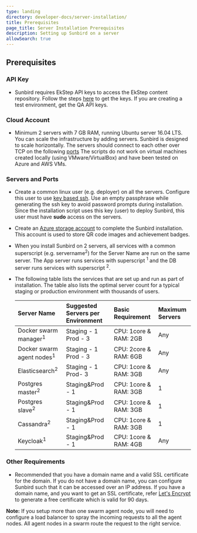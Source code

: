 ```yaml
---
type: landing
directory: developer-docs/server-installation/
title: Prerequisites
page_title: Server Installation Prerequisites
description: Setting up Sunbird on a server
allowSearch: true
---
```



## Prerequisites

### API Key

* Sunbird requires EkStep API keys to access the EkStep content repository. Follow the steps <a href="http://www.sunbird.org/developer-docs/telemetry/authtokengenerator_jslibrary/#how-to-generate-authorization-credentials" target="_blank">here</a> to get the keys. If you are creating a test environment, get the QA API keys.

### Cloud Account

* Minimum 2 servers with 7 GB RAM, running Ubuntu server 16.04 LTS. You can scale the infrastructure by adding servers. Sunbird is designed to scale horizontally. The servers should connect to each other over TCP on the following [ports](developer-docs/installation/server_installation/#mapping-ports) The scripts do not work on virtual machines created locally (using VMware/VirtualBox) and have been tested on Azure and AWS VMs.

### Servers and Ports

* Create a common linux user (e.g. deployer) on all the servers. Configure this user to use <a href="https://www.digitalocean.com/community/tutorials/how-to-configure-ssh-key-based-authentication-on-a-linux-server" target="_blank">key based ssh</a>. Use an empty passphrase while generating the ssh key to avoid password prompts during installation. Since the installation script uses this key (user) to deploy Sunbird, this user must have **sudo** access on the servers.

* Create an <a href="https://docs.microsoft.com/en-us/azure/storage/common/storage-create-storage-account" target="_blank">Azure storage account</a> to complete the Sunbird installation. This account is used to store QR code images and achievement badges.

* When you install Sunbird on 2 servers, all services with a common superscript (e.g. servername<sup>2</sup>) for the Server Name are run on the same server. The App server runs services with superscript <sup>1</sup> and the DB server runs services with superscript <sup>2</sup>. 

* The following table lists the services that are set up and run as part of installation. The table also lists the optimal server count for a typical staging or production environment with thousands of users.

    |Server Name |Suggested Servers per Environment|Basic Requirement| Maximum Servers |
    |:-----      |:--------|:--------------------------------|:---------  |
    |Docker swarm manager<sup>1</sup> | Staging - 1 <br> Prod - 3 | CPU: 1core & RAM: 2GB |Any  |
    |Docker swarm  agent nodes<sup>1</sup>   | Staging - 1 <br> Prod - 3 |CPU: 2core & RAM: 6GB| Any |
    |Elasticsearch<sup>2</sup>        |Staging - 1 <br> Prod- 3 |CPU: 1core & RAM: 3GB| Any |
    |Postgres master<sup>2</sup>      | Staging&Prod - 1 |CPU: 1core & RAM: 3GB|1 |
    |Postgres slave<sup>2</sup>       | Staging&Prod - 1 |CPU: 1core & RAM: 3GB|1 |
    |Cassandra<sup>2</sup>            |Staging&Prod - 1 |CPU: 1core & RAM: 3GB| 1 |
    |Keycloak<sup>1</sup> | Staging&Prod - 1|CPU: 1core & RAM: 4GB|Any |

### Other Requirements

* Recommended that you have a domain name and a valid SSL certificate for the domain. If you do not have a domain name, you can configure Sunbird such that it can be accessed over an IP address. If you have a domain name, and you want to get an SSL certificate, refer <a href="https://letsencrypt.org/" target="_blank">Let's Encrypt</a> to generate a free certificate which is valid for 90 days.

**Note:** If you setup more than one swarm agent node, you will need to configure a load balancer to spray the incoming requests to all the agent nodes. All agent nodes in a swarm route the request to the right service.

